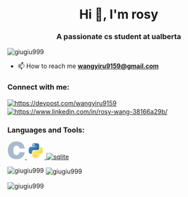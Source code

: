 <h1 align="center">Hi 👋, I'm rosy</h1>
<h3 align="center">A passionate cs student at ualberta</h3>

<p align="left"> <img src="https://komarev.com/ghpvc/?username=giugiu999&label=Profile%20views&color=0e75b6&style=flat" alt="giugiu999" /> </p>

- 📫 How to reach me **wangyiru9159@gmail.com**

<h3 align="left">Connect with me:</h3>
<p align="left">
<a href="https://dev.to/https://devpost.com/wangyiru9159" target="blank"><img align="center" src="https://raw.githubusercontent.com/rahuldkjain/github-profile-readme-generator/master/src/images/icons/Social/devto.svg" alt="https://devpost.com/wangyiru9159" height="30" width="40" /></a>
<a href="https://linkedin.com/in/https://www.linkedin.com/in/rosie-want-38166a29b/" target="blank"><img align="center" src="https://raw.githubusercontent.com/rahuldkjain/github-profile-readme-generator/master/src/images/icons/Social/linked-in-alt.svg" alt="https://www.linkedin.com/in/rosy-wang-38166a29b/" height="30" width="40" /></a>
</p>

<h3 align="left">Languages and Tools:</h3>
<p align="left"> <a href="https://www.cprogramming.com/" target="_blank" rel="noreferrer"> <img src="https://raw.githubusercontent.com/devicons/devicon/master/icons/c/c-original.svg" alt="c" width="40" height="40"/> </a> <a href="https://www.python.org" target="_blank" rel="noreferrer"> <img src="https://raw.githubusercontent.com/devicons/devicon/master/icons/python/python-original.svg" alt="python" width="40" height="40"/> </a> <a href="https://www.sqlite.org/" target="_blank" rel="noreferrer"> <img src="https://www.vectorlogo.zone/logos/sqlite/sqlite-icon.svg" alt="sqlite" width="40" height="40"/> </a> </p>

<p><img align="left" src="https://github-readme-stats.vercel.app/api/top-langs?username=giugiu999&show_icons=true&locale=en&layout=compact" alt="giugiu999" /></p>

<p>&nbsp;<img align="center" src="https://github-readme-stats.vercel.app/api?username=giugiu999&show_icons=true&locale=en" alt="giugiu999" /></p>

<p><img align="center" src="https://github-readme-streak-stats.herokuapp.com/?user=giugiu999&" alt="giugiu999" /></p>
